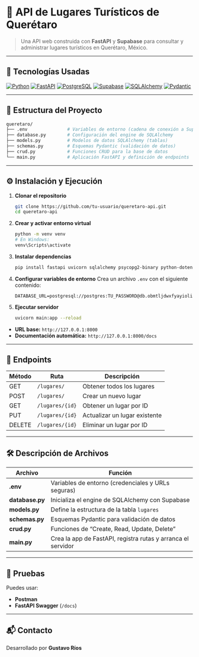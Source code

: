 # 🌄 API de Lugares Turísticos de Querétaro

> Una API web construida con **FastAPI** y **Supabase** para consultar y administrar lugares turísticos en Querétaro, México.

---

## 🚀 Tecnologías Usadas

[![Python](https://img.shields.io/badge/Python-3.12-3776AB?style=flat-square\&logo=python\&logoColor=white)]()
[![FastAPI](https://img.shields.io/badge/FastAPI-009688?style=flat-square\&logo=fastapi\&logoColor=white)]()
[![PostgreSQL](https://img.shields.io/badge/PostgreSQL-336791?style=flat-square\&logo=postgresql\&logoColor=white)]()
[![Supabase](https://img.shields.io/badge/Supabase-3ECF8E?style=flat-square\&logo=supabase\&logoColor=white)]()
[![SQLAlchemy](https://img.shields.io/badge/SQLAlchemy-FF0000?style=flat-square\&logo=sqlalchemy\&logoColor=white)]()
[![Pydantic](https://img.shields.io/badge/Pydantic-00BFFF?style=flat-square\&logo=pydantic\&logoColor=white)]()

---

## 📂 Estructura del Proyecto

```bash
queretaro/
├── .env               # Variables de entorno (cadena de conexión a Supabase)
├── database.py        # Configuración del engine de SQLAlchemy
├── models.py          # Modelos de datos SQLAlchemy (tablas)
├── schemas.py         # Esquemas Pydantic (validación de datos)
├── crud.py            # Funciones CRUD para la base de datos
└── main.py            # Aplicación FastAPI y definición de endpoints
```

---

## ⚙️ Instalación y Ejecución

1. **Clonar el repositorio**

   ```bash
   git clone https://github.com/tu-usuario/queretaro-api.git
   cd queretaro-api
   ```

2. **Crear y activar entorno virtual**

   ```bash
   python -m venv venv
   # En Windows:
   venv\Scripts\activate
   ```

3. **Instalar dependencias**

   ```bash
   pip install fastapi uvicorn sqlalchemy psycopg2-binary python-dotenv
   ```

4. **Configurar variables de entorno**
   Crea un archivo `.env` con el siguiente contenido:

   ```env
   DATABASE_URL=postgresql://postgres:TU_PASSWORD@db.obmtljdwxfyayiolixis.supabase.co:5432/postgres
   ```

5. **Ejecutar servidor**

   ```bash
   uvicorn main:app --reload
   ```

* **URL base:** `http://127.0.0.1:8000`
* **Documentación automática:** `http://127.0.0.1:8000/docs`

---

## 📌 Endpoints

| Método | Ruta            | Descripción                   |
| ------ | --------------- | ----------------------------- |
| GET    | `/lugares/`     | Obtener todos los lugares     |
| POST   | `/lugares/`     | Crear un nuevo lugar          |
| GET    | `/lugares/{id}` | Obtener un lugar por ID       |
| PUT    | `/lugares/{id}` | Actualizar un lugar existente |
| DELETE | `/lugares/{id}` | Eliminar un lugar por ID      |

---

## 🛠️ Descripción de Archivos

| Archivo         | Función                                                      |
| --------------- | ------------------------------------------------------------ |
| **.env**        | Variables de entorno (credenciales y URLs seguras)           |
| **database.py** | Inicializa el engine de SQLAlchemy con Supabase              |
| **models.py**   | Define la estructura de la tabla `lugares`                   |
| **schemas.py**  | Esquemas Pydantic para validación de datos                   |
| **crud.py**     | Funciones de “Create, Read, Update, Delete”                  |
| **main.py**     | Crea la app de FastAPI, registra rutas y arranca el servidor |

---



## 🧪 Pruebas

Puedes usar:

* **Postman**
* **FastAPI Swagger** (`/docs`)

---

## 📬 Contacto

Desarrollado por **Gustavo Ríos**